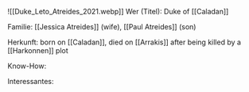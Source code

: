 ![[Duke_Leto_Atreides_2021.webp]]
Wer (Titel): Duke of [[Caladan]]

Familie: [[Jessica Atreides]] (wife), [[Paul Atreides]] (son)

Herkunft: born on [[Caladan]], died on [[Arrakis]] after being killed by a [[Harkonnen]] plot 

Know-How:

Interessantes:
